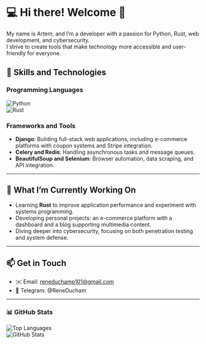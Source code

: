 # 💻 Hi there! Welcome 👋  

My name is Artem, and I’m a developer with a passion for Python, Rust, web development, and cybersecurity.  
I strive to create tools that make technology more accessible and user-friendly for everyone.

## 🚀 Skills and Technologies  

### Programming Languages  
![Python](https://img.shields.io/badge/Python-3776AB?style=for-the-badge&logo=python&logoColor=white)  
![Rust](https://img.shields.io/badge/Rust-000000?style=for-the-badge&logo=rust&logoColor=white)

### Frameworks and Tools  
- **Django**: Building full-stack web applications, including e-commerce platforms with coupon systems and Stripe integration.  
- **Celery and Redis**: Handling asynchronous tasks and message queues.  
- **BeautifulSoup and Selenium**: Browser automation, data scraping, and API integration.  

---

## 🌱 What I’m Currently Working On  

- Learning **Rust** to improve application performance and experiment with systems programming.  
- Developing personal projects: an e-commerce platform with a dashboard and a blog supporting multimedia content.  
- Diving deeper into cybersecurity, focusing on both penetration testing and system defense.  

---

## 📫 Get in Touch  
- ✉️ Email: reneduchamp101@gmail.com  
- 🔗 Telegram: @ReneDucham  
 

---

### 📊 GitHub Stats  
![Top Languages](https://github-readme-stats.vercel.app/api/top-langs/?username=your_username&layout=compact&theme=transparent)  
![GitHub Stats](https://github-readme-stats.vercel.app/api?username=your_username&show_icons=true&theme=transparent)  


<!---
ArutyunyanA/ArutyunyanA is a ✨ special ✨ repository because its `README.md` (this file) appears on your GitHub profile.
You can click the Preview link to take a look at your changes.
--->
